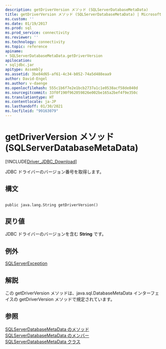 ```yaml
---
description: getDriverVersion メソッド (SQLServerDatabaseMetaData)
title: getDriverVersion メソッド (SQLServerDatabaseMetaData) | Microsoft Docs
ms.custom: ''
ms.date: 01/19/2017
ms.prod: sql
ms.prod_service: connectivity
ms.reviewer: ''
ms.technology: connectivity
ms.topic: reference
apiname:
- SQLServerDatabaseMetaData.getDriverVersion
apilocation:
- sqljdbc.jar
apitype: Assembly
ms.assetid: 3be84d65-af61-4c34-b052-74a5d488eaa9
author: David-Engel
ms.author: v-daenge
ms.openlocfilehash: 555c1b6f7e2e1bcb2737a1c1e0538acf58de840d
ms.sourcegitcommit: 33f0f190f962059826e002be165a2bef4f9e350c
ms.translationtype: HT
ms.contentlocale: ja-JP
ms.lasthandoff: 01/30/2021
ms.locfileid: "99163079"
---
```

# <a name="getdriverversion-method-sqlserverdatabasemetadata"></a>getDriverVersion メソッド (SQLServerDatabaseMetaData)
[!INCLUDE[Driver_JDBC_Download](../../../includes/driver_jdbc_download.md)]

  JDBC ドライバーのバージョン番号を取得します。  
  
## <a name="syntax"></a>構文  
  
```  
  
public java.lang.String getDriverVersion()  
```  
  
## <a name="return-value"></a>戻り値  
 JDBC ドライバーのバージョンを含む **String** です。  
  
## <a name="exceptions"></a>例外  
 [SQLServerException](../../../connect/jdbc/reference/sqlserverexception-class.md)  
  
## <a name="remarks"></a>解説  
 この getDriverVersion メソッドは、java.sql.DatabaseMetaData インターフェイスの getDriverVersion メソッドで規定されています。  
  
## <a name="see-also"></a>参照  
 [SQLServerDatabaseMetaData のメソッド](../../../connect/jdbc/reference/sqlserverdatabasemetadata-methods.md)   
 [SQLServerDatabaseMetaData のメンバー](../../../connect/jdbc/reference/sqlserverdatabasemetadata-members.md)   
 [SQLServerDatabaseMetaData クラス](../../../connect/jdbc/reference/sqlserverdatabasemetadata-class.md)  
  
  
